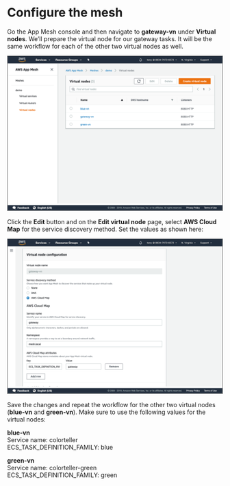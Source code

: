 # Configure the mesh

Go the App Mesh console and then navigate to **gateway-vn** under **Virtual nodes**. We’ll prepare the virtual node for our gateway tasks. It will be the same workflow for each of the other two virtual nodes as well.

![Virtual nodes in the App Mesh console](../.gitbook/assets/configure-vn-1.png)

Click the **Edit** button and on the **Edit virtual node** page, select **AWS Cloud Map** for the service discovery method. Set the values as shown here:

![Upating the virtual node configuration](../.gitbook/assets/configure-vn-2%20%281%29.png)

Save the changes and repeat the workflow for the other two virtual nodes \(**blue-vn** and **green-vn**\). Make sure to use the following values for the virtual nodes:  
  
**blue-vn**  
Service name: colorteller  
ECS\_TASK\_DEFINITION\_FAMILY: blue  
  
**green-vn**  
Service name: colorteller-green  
ECS\_TASK\_DEFINITION\_FAMILY: green

### 

